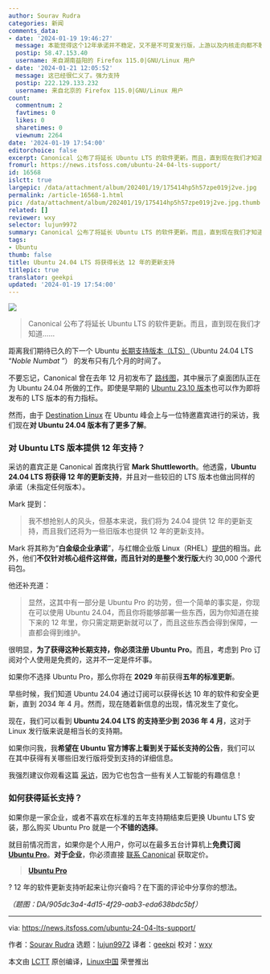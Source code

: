 ```yaml
---
author: Sourav Rudra
categories: 新闻
comments_data:
- date: '2024-01-19 19:46:27'
  message: 本能觉得这个12年承诺并不稳定，又不是不可变发行版，上游以及内核走向都不敢说是确定的。唯一能确定的是官方不缺资金。
  postip: 58.47.153.40
  username: 来自湖南益阳的 Firefox 115.0|GNU/Linux 用户
- date: '2024-01-21 12:05:52'
  message: 这已经很仁义了。强力支持
  postip: 222.129.133.232
  username: 来自北京的 Firefox 115.0|GNU/Linux 用户
count:
  commentnum: 2
  favtimes: 0
  likes: 0
  sharetimes: 0
  viewnum: 2264
date: '2024-01-19 17:54:00'
editorchoice: false
excerpt: Canonical 公布了将延长 Ubuntu LTS 的软件更新。而且，直到现在我们才知道……
fromurl: https://news.itsfoss.com/ubuntu-24-04-lts-support/
id: 16568
islctt: true
largepic: /data/attachment/album/202401/19/175414hp5h57zpe019j2ve.jpg
permalink: /article-16568-1.html
pic: /data/attachment/album/202401/19/175414hp5h57zpe019j2ve.jpg.thumb.jpg
related: []
reviewer: wxy
selector: lujun9972
summary: Canonical 公布了将延长 Ubuntu LTS 的软件更新。而且，直到现在我们才知道……
tags:
- Ubuntu
thumb: false
title: Ubuntu 24.04 LTS 将获得长达 12 年的更新支持
titlepic: true
translator: geekpi
updated: '2024-01-19 17:54:00'
---
```


![](/data/attachment/album/202401/19/175414hp5h57zpe019j2ve.jpg)



> 
> Canonical 公布了将延长 Ubuntu LTS 的软件更新。而且，直到现在我们才知道……
> 
> 
> 


距离我们期待已久的下一个 Ubuntu [长期支持版本（LTS）](https://itsfoss.com/long-term-support-lts/)（Ubuntu 24.04 LTS “*Noble Numbat* ”） 的发布只有几个月的时间了。


不要忘记，Canonical 曾在去年 12 月初发布了 [路线图](https://discourse.ubuntu.com/t/ubuntu-desktop-24-04-lts-roadmap-highlights/41032)，其中展示了桌面团队正在为 Ubuntu 24.04 所做的工作。即使是早期的 [Ubuntu 23.10 版本](https://news.itsfoss.com/ubuntu-23-10-release/)也可以作为即将发布的 LTS 版本的有力指标。


然而，由于 [Destination Linux](https://www.youtube.com/@DestinationLinux) 在 Ubuntu 峰会上与一位特邀嘉宾进行的采访，我们现在**对 Ubuntu 24.04 版本有了更多了解**。


### 对 Ubuntu LTS 版本提供 12 年支持？


采访的嘉宾正是 Canonical 首席执行官 **Mark Shuttleworth**。他透露，**Ubuntu 24.04 LTS 将获得 12 年的更新支持**，并且对一些较旧的 LTS 版本也做出同样的承诺（未指定任何版本）。






Mark 提到：



> 
> 我不想抢别人的风头，但基本来说，我们将为 24.04 提供 12 年的更新支持，而且我们还将为一些旧版本也提供 12 年的更新支持。
> 
> 
> 


Mark 将其称为“**白金级企业承诺**”，与红帽企业版 Linux（RHEL）[提供](https://access.redhat.com/support/policy/updates/errata)的相当。此外，他们**不仅针对核心组件这样做，而且针对的是整个发行版**大约 30,000 个源代码包。


他还补充道：



> 
> 显然，这其中有一部分是 Ubuntu Pro 的功劳，但一个简单的事实是，你现在可以使用 Ubuntu 24.04，而且你将能够部署一些东西，因为你知道在接下来的 12 年里，你只需定期更新就可以了，而且这些东西会得到保障，一直都会得到维护。
> 
> 
> 


很明显，**为了获得这种长期支持，你必须注册 Ubuntu Pro**。而且，考虑到 Pro 订阅对个人使用是免费的，这并不一定是件坏事。


如果你不选择 Ubuntu Pro，那么你将在 **2029** 年前获得**五年的标准更新**。


早些时候，我们知道 Ubuntu 24.04 通过订阅可以获得长达 10 年的软件和安全更新，直到 2034 年 4 月。然而，现在随着新信息的出现，情况发生了变化。


现在，我们可以看到 **Ubuntu 24.04 LTS 的支持至少到 2036 年 4 月**，这对于 Linux 发行版来说是相当长的支持期。


如果你问我，我**希望在 Ubuntu 官方博客上看到关于延长支持的公告**，我们可以在其中获得有关哪些旧发行版将受到支持的详细信息。


我强烈建议你观看这篇 [采访](https://www.youtube.com/watch?v=zDzkAs0V81U)，因为它也包含一些有关人工智能的有趣信息！


### 如何获得延长支持？


如果你是一家企业，或者不喜欢在标准的五年支持期结束后更换 Ubuntu LTS 安装，那么购买 Ubuntu Pro 就是一个**不错的选择**。


就目前情况而言，如果你是个人用户，你可以在最多五台计算机上**免费订阅 [Ubuntu Pro](https://ubuntu.com/pro)**。**对于企业**，你必须直接 [联系 Canonical](https://ubuntu.com/contact-us/form?product=pro) 获取定价。



> 
> **[Ubuntu Pro](https://ubuntu.com/pro)**
> 
> 
> 


? 12 年的软件更新支持听起来让你兴奋吗？在下面的评论中分享你的想法。


*（题图：DA/905dc3a4-4d15-4f29-aab3-eda638bdc5bf）*




---


via: <https://news.itsfoss.com/ubuntu-24-04-lts-support/>


作者：[Sourav Rudra](https://news.itsfoss.com/author/sourav/) 选题：[lujun9972](https://github.com/lujun9972) 译者：[geekpi](https://github.com/geekpi) 校对：[wxy](https://github.com/wxy)


本文由 [LCTT](https://github.com/LCTT/TranslateProject) 原创编译，[Linux中国](https://linux.cn/) 荣誉推出